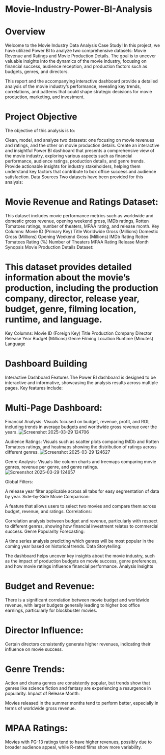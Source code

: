 # Movie-Industry-Power-BI-Analysis
# Overview
Welcome to the Movie Industry Data Analysis Case Study! In this project, we have utilized Power BI to analyze two comprehensive datasets: Movie Revenue and Ratings and Movie Production Details. The goal is to uncover valuable insights into the dynamics of the movie industry, focusing on financial success, audience reception, and production factors such as budgets, genres, and directors.

This report and the accompanying interactive dashboard provide a detailed analysis of the movie industry’s performance, revealing key trends, correlations, and patterns that could shape strategic decisions for movie production, marketing, and investment.

# Project Objective
The objective of this analysis is to:

Clean, model, and analyze two datasets: one focusing on movie revenues and ratings, and the other on movie production details.
Create an interactive and insightful Power BI dashboard that presents a comprehensive view of the movie industry, exploring various aspects such as financial performance, audience ratings, production details, and genre trends.
Provide actionable insights for industry stakeholders, helping them understand key factors that contribute to box office success and audience satisfaction.
Data Sources
Two datasets have been provided for this analysis:

# Movie Revenue and Ratings Dataset:

This dataset includes movie performance metrics such as worldwide and domestic gross revenue, opening weekend gross, IMDb ratings, Rotten Tomatoes ratings, number of theaters, MPAA rating, and release month.
Key Columns:
Movie ID (Primary Key)
Title
Worldwide Gross (Millions)
Domestic Gross (Millions)
Opening Weekend Gross (Millions)
IMDb Rating
Rotten Tomatoes Rating (%)
Number of Theaters
MPAA Rating
Release Month
Synopsis
Movie Production Details Dataset:

# This dataset provides detailed information about the movie’s production, including the production company, director, release year, budget, genre, filming location, runtime, and language.
Key Columns:
Movie ID (Foreign Key)
Title
Production Company
Director
Release Year
Budget (Millions)
Genre
Filming Location
Runtime (Minutes)
Language

# Dashboard Building
Interactive Dashboard Features
The Power BI dashboard is designed to be interactive and informative, showcasing the analysis results across multiple pages. Key features include:

# Multi-Page Dashboard:

Financial Analysis: Visuals focused on budget, revenue, profit, and ROI, including trends in average budgets and worldwide gross revenue over the years.
![Screenshot 2025-03-29 124706](https://github.com/user-attachments/assets/152359eb-f87b-4b81-8683-8a737ffd7302)

Audience Ratings: Visuals such as scatter plots comparing IMDb and Rotten Tomatoes ratings, and heatmaps showing the distribution of ratings across different genres.
![Screenshot 2025-03-29 124627](https://github.com/user-attachments/assets/b2216fcf-50db-4d09-bf88-2b2302e52b54)

Genre Analysis: Visuals like column charts and treemaps comparing movie genres, revenue per genre, and genre ratings.
![Screenshot 2025-03-29 124657](https://github.com/user-attachments/assets/916677b1-788d-4851-bd25-bed68e3ea673)

Global Filters:

A release year filter applicable across all tabs for easy segmentation of data by year.
Side-by-Side Movie Comparison:

A feature that allows users to select two movies and compare them across budget, revenue, and ratings.
Correlations:

Correlation analysis between budget and revenue, particularly with respect to different genres, showing how financial investment relates to commercial success.
Genre Popularity Forecasting:

A time series analysis predicting which genres will be most popular in the coming year based on historical trends.
Data Storytelling:

The dashboard helps uncover key insights about the movie industry, such as the impact of production budgets on movie success, genre preferences, and how movie ratings influence financial performance.
Analysis Insights
# Budget and Revenue:

There is a significant correlation between movie budget and worldwide revenue, with larger budgets generally leading to higher box office earnings, particularly for blockbuster movies.
# Director Influence:

Certain directors consistently generate higher revenues, indicating their influence on movie success.
# Genre Trends:

Action and drama genres are consistently popular, but trends show that genres like science fiction and fantasy are experiencing a resurgence in popularity.
Impact of Release Month:

Movies released in the summer months tend to perform better, especially in terms of worldwide gross revenue.
# MPAA Ratings:

Movies with PG-13 ratings tend to have higher revenues, possibly due to broader audience appeal, while R-rated films show more variability.
